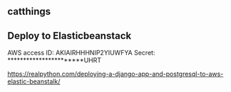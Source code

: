 catthings
------------

## Deploy to Elasticbeanstack

AWS access ID: AKIAIRHHHNIP2YIUWFYA
Secret: ***********************UHRT

https://realpython.com/deploying-a-django-app-and-postgresql-to-aws-elastic-beanstalk/
